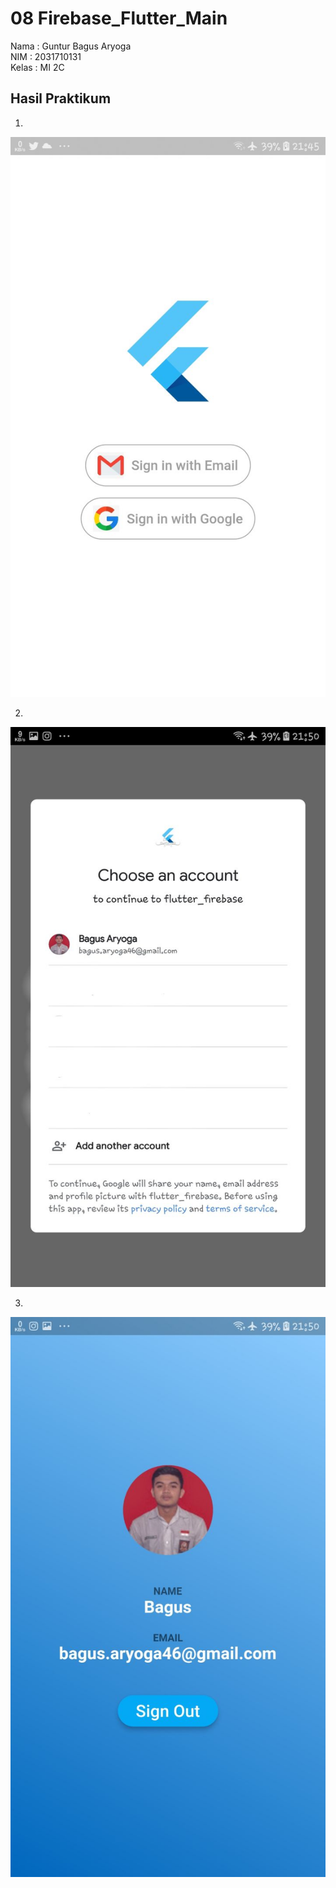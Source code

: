 # 08 Firebase_Flutter_Main

Nama : Guntur Bagus Aryoga <br>
NIM : 2031710131 <br>
Kelas : MI 2C<br>

## Hasil Praktikum

1. <br>
![Screenshot Dashboard Oracle](assets\screenshoot1.jpg)

2. <br>
![Screenshot Dashboard Oracle](assets\screenshoot2.jpg)

3. <br>
![Screenshot Dashboard Oracle](assets\screenshoot3.jpg)
